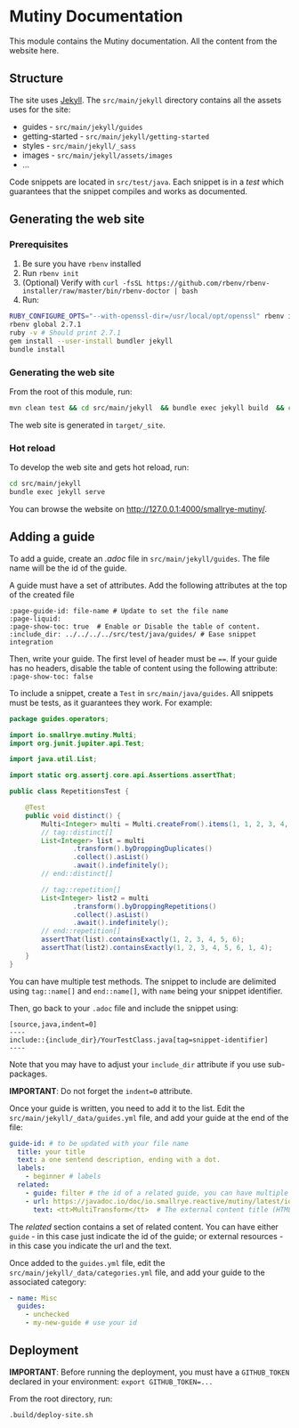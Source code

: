# Mutiny Documentation

This module contains the Mutiny documentation.
All the content from the website here.

## Structure

The site uses [Jekyll](https://jekyllrb.com/).
The `src/main/jekyll` directory contains all the assets uses for the site:

* guides - `src/main/jekyll/guides`
* getting-started - `src/main/jekyll/getting-started`
* styles - `src/main/jekyll/_sass`
* images - `src/main/jekyll/assets/images`
* ...

Code snippets are located in `src/test/java`.
Each snippet is in a _test_ which guarantees that the snippet compiles and works as documented.

## Generating the web site

### Prerequisites

1. Be sure you have `rbenv` installed
2. Run `rbenv init`
3. (Optional) Verify with `curl -fsSL https://github.com/rbenv/rbenv-installer/raw/master/bin/rbenv-doctor | bash`
4. Run:
```bash
RUBY_CONFIGURE_OPTS="--with-openssl-dir=/usr/local/opt/openssl" rbenv install -v 2.7.1
rbenv global 2.7.1
ruby -v # Should print 2.7.1
gem install --user-install bundler jekyll
bundle install
```

### Generating the web site

From the root of this module, run:

```bash
mvn clean test && cd src/main/jekyll  && bundle exec jekyll build  && cd -
```

The web site is generated in `target/_site`.

### Hot reload

To develop the web site and gets hot reload, run:

```bash
cd src/main/jekyll
bundle exec jekyll serve 
```

You can browse the website on http://127.0.0.1:4000/smallrye-mutiny/.


## Adding a guide

To add a guide, create an _.adoc_ file in `src/main/jekyll/guides`. 
The file name will be the id of the guide.

A guide must have a set of attributes.
Add the following attributes at the top of the created file

```
:page-guide-id: file-name # Update to set the file name 
:page-liquid:
:page-show-toc: true  # Enable or Disable the table of content.
:include_dir: ../../../../src/test/java/guides/ # Ease snippet integration
``` 

Then, write your guide. 
The first level of header must be `==`.
If your guide has no headers, disable the table of content using the following attribute: `:page-show-toc: false`

To include a snippet, create a `Test` in `src/main/java/guides`.
All snippets must be tests, as it guarantees they work.
For example:

```java
package guides.operators;

import io.smallrye.mutiny.Multi;
import org.junit.jupiter.api.Test;

import java.util.List;

import static org.assertj.core.api.Assertions.assertThat;

public class RepetitionsTest {

    @Test
    public void distinct() {
        Multi<Integer> multi = Multi.createFrom().items(1, 1, 2, 3, 4, 5, 5, 6,  1, 4, 4);
        // tag::distinct[]
        List<Integer> list = multi
                .transform().byDroppingDuplicates()
                .collect().asList()
                .await().indefinitely();
        // end::distinct[]

        // tag::repetition[]
        List<Integer> list2 = multi
                .transform().byDroppingRepetitions()
                .collect().asList()
                .await().indefinitely();
        // end::repetition[]
        assertThat(list).containsExactly(1, 2, 3, 4, 5, 6);
        assertThat(list2).containsExactly(1, 2, 3, 4, 5, 6, 1, 4);
    }
}
```

You can have multiple test methods. 
The snippet to include are delimited using `tag::name[]` and `end::name[]`, with `name` being your snippet identifier.

Then, go back to your `.adoc` file and include the snippet using:

```
[source,java,indent=0]
----
include::{include_dir}/YourTestClass.java[tag=snippet-identifier]
----
```

Note that you may have to adjust your `include_dir` attribute if you use sub-packages.

**IMPORTANT**: Do not forget the `indent=0` attribute.

Once your guide is written, you need to add it to the list.
Edit the `src/main/jekyll/_data/guides.yml` file, and add your guide at the end of the file:

```yaml
guide-id: # to be updated with your file name
  title: your title
  text: a one sentend description, ending with a dot.
  labels:
    - beginner # labels
  related:
    - guide: filter # the id of a related guide, you can have multiple related guide)
    - url: https://javadoc.io/doc/io.smallrye.reactive/mutiny/latest/io/smallrye/mutiny/groups/MultiTransform.html # an absolute url for external content
      text: <tt>MultiTransform</tt>  # The external content title (HTML)
```

The _related_ section contains a set of related content.
You can have either `guide` - in this case just indicate the id of the guide; or external resources - in this case you indicate the url and the text.

Once added to the `guides.yml` file, edit the `src/main/jekyll/_data/categories.yml` file, and add your guide to the associated category:

```yaml
- name: Misc
  guides:
    - unchecked
    - my-new-guide # use your id
``` 

## Deployment

**IMPORTANT**: Before running the deployment, you must have a `GITHUB_TOKEN` declared in your environment: `export GITHUB_TOKEN=...`

From the root directory, run:

```bash
.build/deploy-site.sh
```
